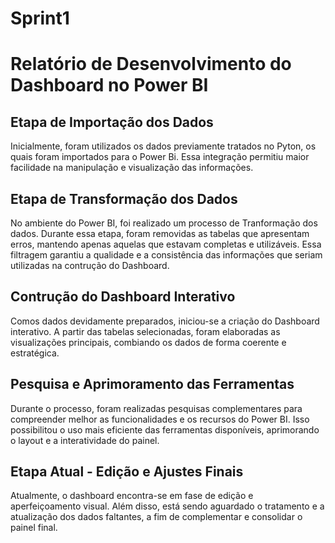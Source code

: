 # Sprint1 

# Relatório de Desenvolvimento do Dashboard no Power BI

## Etapa de Importação dos Dados
Inicialmente, foram utilizados os dados previamente tratados no Pyton, os quais foram importados para o Power Bi.
Essa integração permitiu maior facilidade na manipulação e visualização das informações.

## Etapa de Transformação dos Dados
No ambiente do Power BI, foi realizado um processo de Tranformação dos dados. 
Durante essa etapa, foram removidas as tabelas que apresentam erros, mantendo apenas aquelas que estavam completas e utilizáveis. 
Essa filtragem garantiu a qualidade e a consistência das informações que seriam utilizadas na contrução do Dashboard.

## Contrução do Dashboard Interativo
Comos dados devidamente preparados, iniciou-se a criação do Dashboard interativo. 
A partir das tabelas selecionadas, foram elaboradas as visualizações principais, combiando os dados de forma coerente e estratégica.

## Pesquisa e Aprimoramento das Ferramentas
Durante o processo, foram realizadas pesquisas complementares para compreender melhor as funcionalidades e os recursos do Power BI. 
Isso possibilitou o uso mais eficiente das ferramentas disponíveis, aprimorando o layout e a interatividade do painel.

## Etapa Atual - Edição e Ajustes Finais
Atualmente, o dashboard encontra-se em fase de edição e aperfeiçoamento visual. 
Além disso, está sendo aguardado o tratamento e a atualização dos dados faltantes, a fim de complementar e consolidar o painel final.
